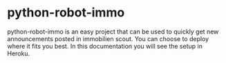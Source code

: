 # python-robot-immo

python-robot-immo is an easy project that can be used to quickly get new announcements posted in immobilien scout.
You can choose to deploy where it fits you best. In this documentation you will see the setup in Heroku.
